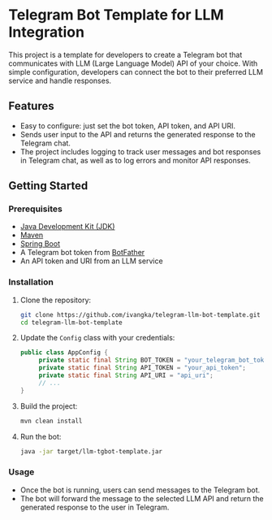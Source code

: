 # Telegram Bot Template for LLM Integration

This project is a template for developers to create a Telegram bot that communicates with LLM (Large Language Model) API of your choice. With simple configuration, developers can connect the bot to their preferred LLM service and handle responses.

## Features

- Easy to configure: just set the bot token, API token, and API URI.
- Sends user input to the API and returns the generated response to the Telegram chat.
- The project includes logging to track user messages and bot responses in Telegram chat, as well as to log errors and monitor API responses.

## Getting Started

### Prerequisites

- [Java Development Kit (JDK)](https://www.oracle.com/java/technologies/javase-jdk17-downloads.html)
- [Maven](https://maven.apache.org/)
- [Spring Boot](https://spring.io/projects/spring-boot)
- A Telegram bot token from [BotFather](https://core.telegram.org/bots#botfather)
- An API token and URI from an LLM service

### Installation

1. Clone the repository:
   ```bash
   git clone https://github.com/ivangka/telegram-llm-bot-template.git
   cd telegram-llm-bot-template
   ```

2. Update the `Config` class with your credentials:
   ```java
   public class AppConfig {
        private static final String BOT_TOKEN = "your_telegram_bot_token";
        private static final String API_TOKEN = "your_api_token";
        private static final String API_URI = "api_uri";
        // ...
   }
   ```

3. Build the project:
   ```bash
   mvn clean install
   ```

4. Run the bot:
   ```bash
   java -jar target/llm-tgbot-template.jar
   ```

### Usage

- Once the bot is running, users can send messages to the Telegram bot.
- The bot will forward the message to the selected LLM API and return the generated response to the user in Telegram.
